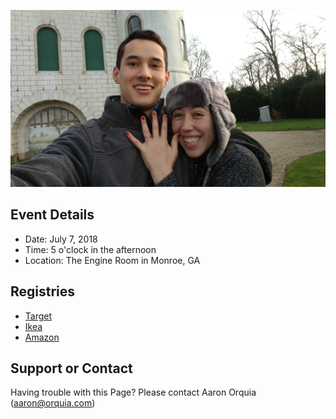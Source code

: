 ![engagement]( assets/placeholder.jpg )

## Event Details
- Date: July 7, 2018
- Time: 5 o'clock in the afternoon
- Location: The Engine Room in Monroe, GA

## Registries
- [Target](tgt.gifts/orquiawedding)
- [Ikea](https://info.ikea-usa.com/giftregistry/en-us/registry/a2c42121-d1db-4b52-9a0e-ecb2db53733b)
- [Amazon](https://www.amazon.com/wedding/share/orquiawedding)

## Support or Contact

Having trouble with this Page? Please contact Aaron Orquia (aaron@orquia.com)

